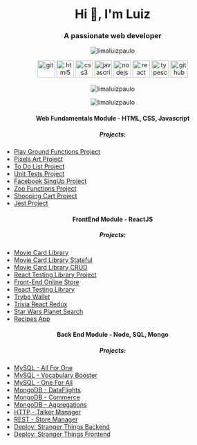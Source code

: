 <h1 align="center">Hi 👋, I'm Luiz</h1>
<h3 align="center">A passionate web developer</h3>

<p align="center"> <img src="https://komarev.com/ghpvc/?username=limaluizpaulo" alt="limaluizpaulo" /> </p>

<p align="center">
  <img src="https://www.vectorlogo.zone/logos/git-scm/git-scm-icon.svg" alt="git" height="40"/>
  <img src="https://ik.imagekit.io/joaonasc/GitHub/assets/tech-logos/html5_uTMKXvufNb.png" alt="html5" height="40"/>
  <img src="https://ik.imagekit.io/joaonasc/GitHub/assets/tech-logos/css3_VgbzSiOrr7.png" alt="css3" height="40"/>
  <img src="https://ik.imagekit.io/joaonasc/GitHub/assets/tech-logos/javascript_FxaldcpSw.png" alt="javascript" height="40"/>
  <img src="https://ik.imagekit.io/joaonasc/GitHub/assets/tech-logos/nodejs_Y2TSm6B_DN.png" alt="nodejs" height="40"/>
  <img src="https://ik.imagekit.io/joaonasc/GitHub/assets/tech-logos/reactjs_j5WbdQuuJ.png" alt="react" height="40"/>
  <img src="https://ik.imagekit.io/joaonasc/GitHub/assets/tech-logos/typescript_jx2QG0P-U0.png" alt="typescript" height="40"/>
  <img src="https://ik.imagekit.io/joaonasc/GitHub/assets/tech-logos/github_CEhhSRJdrr.png" alt="github" height="40"/>
</p>
<p align="center"><img align="center" src="https://github-readme-stats.vercel.app/api/top-langs/?username=limaluizpaulo&layout=compact&hide=html" alt="limaluizpaulo" /></p>

<p align="center"><img align="center" src="https://github-readme-stats.vercel.app/api?username=limaluizpaulo&show_icons=true&hide=issues,contribs" alt="limaluizpaulo" /></p>

<h4 align="center"> Web Fundamentals Module - HTML, CSS, Javascript</h4>
<h5 align="center">Projects:</h5>

* <a align="center" href="https://github.com/tryber/sd-010-b-project-playground-functions/pull/46">Play Ground Functions Project </a>
* <a align="center" href="https://github.com/tryber/sd-010-b-project-pixels-art/pull/66">Pixels Art Project </a>
* <a align="center" href="https://github.com/tryber/sd-010-b-project-todo-list/pull/3">To Do List Project </a>
* <a align="center" href="https://github.com/tryber/sd-010-b-project-js-unit-tests/pull/123"> Unit Tests Project </a>
* <a align="center" href="https://github.com/tryber/sd-010-b-project-facebook-signup/pull/114">Facebook SingUp Project </a>
* <a align="center" href="https://github.com/tryber/sd-010-b-project-zoo-functions/pull/119">Zoo Functions Project </a>
* <a align="center" href="https://github.com/tryber/sd-010-b-project-shopping-cart/pull/92">Shopping Cart Project </a>
* <a align="center" href="https://github.com/tryber/sd-010-b-project-jest/pull/122">Jest Project </a>
 
<h4 align="center">FrontEnd Module - ReactJS </h4>
<h5 align="center">Projects:</h5>

* <a align="center" href="https://github.com/tryber/sd-010-b-project-movie-cards-library/pull/2">Movie Card Library</a>
* <a align="center" href="https://github.com/tryber/sd-010-b-project-movie-cards-library-stateful/pull/25">Movie Card Library Stateful</a>
* <a align="center" href="https://github.com/tryber/sd-010-b-project-movie-card-library-crud/pull/93">Movie Card Library CRUD</a>
* <a align="center" href="https://github.com/tryber/sd-010-b-project-react-testing-library/pull/117">React Testing Library Project</a>
* <a align="center" href="https://github.com/tryber/sd-010-b-project-frontend-online-store/pull/15">Front-End Online Store</a>
* <a align="center" href="https://github.com/tryber/sd-010-b-project-react-testing-library/pull/117">React Testing Library</a>
* <a align="center" href="https://github.com/tryber/sd-010-b-project-trybewallet/pull/131">Trybe Wallet</a>
* <a align="center" href="https://github.com/tryber/sd-010-b-project-trivia-react-redux/pull/102">Trivia React Redux</a>
* <a align="center" href="https://github.com/tryber/sd-010-b-project-starwars-planets-search/pull/111">Star Wars Planet Search</a>
* <a align="center" href="https://github.com/tryber/sd-010-b-project-recipes-app/pull/24">Recipes App</a>

<h4 align="center">Back End Module - Node, SQL, Mongo </h4>
<h5 align="center">Projects:</h5>

* <a align="center" href="https://github.com/tryber/sd-010-b-mysql-all-for-one/pull/49">MySQL - All For One </a>
* <a align="center" href="https://github.com/tryber/sd-010-b-mysql-vocabulary-booster/pull/104">MySQL - Vocabulary Booster </a>
* <a align="center" href="https://github.com/tryber/sd-010-b-mysql-one-for-all/pull/63">MySQL - One For All </a>
*  <a align="center" href="https://github.com/tryber/sd-010-b-mongodb-dataflights/pull/115"> MongoDB - DataFlights</a>
*  <a align="center" href="https://github.com/tryber/sd-010-b-mongodb-commerce/pull/93">MongoDB - Commerce </a>
*  <a align="center" href="https://github.com/tryber/sd-010-b-mongodb-aggregations/pull/117">MongoDB - Aggregations </a>
* <a align="center" href="https://github.com/tryber/sd-010-b-project-talker-manager/pull/115">HTTP - Talker Manager</a>
* <a align="center" href="https://github.com/tryber/sd-010-b-store-manager/pull/89">REST - Store Manager </a>
* <a align="center" target="_blank" href="https://github.com/tryber/sd-010-b-stranger-things-backend/pull/77/">Deploy: Stranger Things Backend</a>
* <a align="center" target="_blank" href="https://github.com/tryber/sd-010-b-stranger-things-frontend/pull/68">Deploy: Stranger Things Frontend</a>
